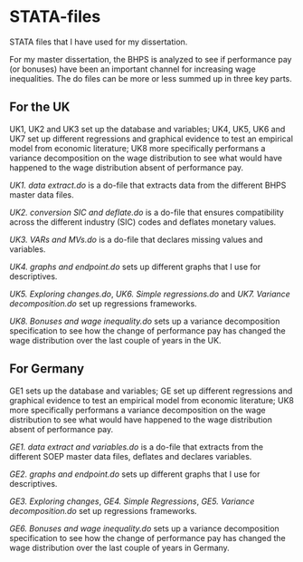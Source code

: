 STATA-files
===========

STATA files that I have used for my dissertation.

For my master dissertation, the BHPS is analyzed to see if performance pay (or bonuses) have been an important channel for increasing wage inequalities. The do files can be more or 
less summed up in three key parts. 

## For the UK
UK1, UK2 and UK3 set up the database and variables; UK4, UK5, UK6 and UK7 set up different regressions and graphical evidence to test an empirical model from economic
literature; UK8 more specifically performans a variance decomposition on the wage distribution to see what would have happened to the wage distribution absent of performance pay. 

_UK1. data extract.do_ is a do-file that extracts data from the different BHPS master data files.

_UK2. conversion SIC and deflate.do_ is a do-file that ensures compatibility across the different industry (SIC) codes and deflates monetary values.

_UK3. VARs and MVs.do_ is a do-file that declares missing values and variables.

_UK4. graphs and endpoint.do_ sets up different graphs that I use for descriptives.

_UK5. Exploring changes.do_, _UK6. Simple regressions.do_ and _UK7. Variance decomposition.do_ set up regressions frameworks.

_UK8. Bonuses and wage inequality.do_ sets up a variance decomposition specification to see how the change of performance pay has changed the wage distribution over the last couple of years in the UK.

## For Germany
GE1 sets up the database and variables; GE set up different regressions and graphical evidence to test an empirical model from economic
literature; UK8 more specifically performans a variance decomposition on the wage distribution to see what would have happened to the wage distribution absent of performance pay. 


_GE1. data extract and variables.do_ is a do-file that extracts from the different SOEP master data files, deflates and declares variables.

_GE2. graphs and endpoint.do_ sets up different graphs that I use for descriptives.

_GE3. Exploring changes_, _GE4. Simple Regressions_, _GE5. Variance decomposition.do_ set up regressions frameworks.

_GE6. Bonuses and wage inequality.do_ sets up a variance decomposition specification to see how the change of performance pay has changed the wage distribution over the last couple of years in Germany.